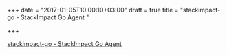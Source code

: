 +++
date = "2017-01-05T10:00:10+03:00"
draft = true
title = "stackimpact-go - StackImpact Go Agent "

+++

<p><a href="https://t.co/u6ECgQ0fLr">stackimpact-go - StackImpact Go Agent </a></p>
